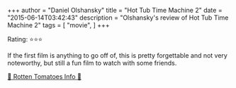 +++
author = "Daniel Olshansky"
title = "Hot Tub Time Machine 2"
date = "2015-06-14T03:42:43"
description = "Olshansky's review of Hot Tub Time Machine 2"
tags = [
    "movie",
]
+++

Rating: ⭐⭐⭐

If the first film is anything to go off of, this is pretty forgettable and not very noteworthy, but still a fun film to watch with some friends.

[🍅 Rotten Tomatoes Info 🍅](https://www.rottentomatoes.com//m/hot_tub_time_machine_2)